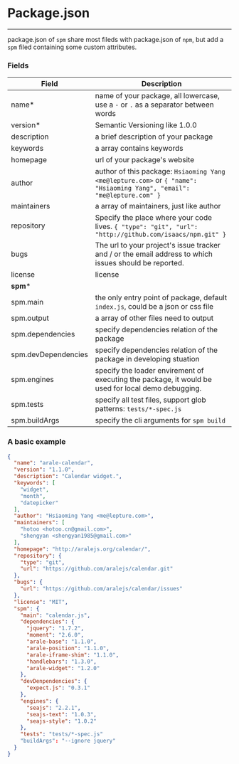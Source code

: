 # Package.json

---

package.json of `spm` share most fileds with package.json of `npm`, but add a `spm` filed containing some custom attributes.

### Fields

Field | Description |
------------ | ------------- |
name* | name of your package, all lowercase, use a `-` or `.` as a separator between words
version* | Semantic Versioning like 1.0.0
description | a brief description of your package
keywords | a array contains keywords
homepage | url of your package's website
author | author of this package: `Hsiaoming Yang <me@lepture.com>` or `{ "name": "Hsiaoming Yang", "email": "me@lepture.com" }`
maintainers | a array of maintainers, just like author
repository | Specify the place where your code lives. `{ "type": "git", "url": "http://github.com/isaacs/npm.git" }`
bugs | The url to your project's issue tracker and / or the email address to which issues should be reported.
license | license
**spm*** |
spm.main | the only entry point of package, default `index.js`, could be a json or css file
spm.output | a array of other files need to output
spm.dependencies | specify dependencies relation of the package
spm.devDependencies | specify dependencies relation of the package in developing stuation
spm.engines | specify the loader envirement of executing the package, it would be used for local demo debugging.
spm.tests | specify all test files, support glob patterns: `tests/*-spec.js`
spm.buildArgs | specify the cli arguments for `spm build`

### A basic example

```json
{
  "name": "arale-calendar",
  "version": "1.1.0",
  "description": "Calendar widget.",
  "keywords": [
    "widget",
    "month",
    "datepicker"
  ],
  "author": "Hsiaoming Yang <me@lepture.com>",
  "maintainers": [
    "hotoo <hotoo.cn@gmail.com>",
    "shengyan <shengyan1985@gmail.com>"
  ],
  "homepage": "http://aralejs.org/calendar/",
  "repository": {
    "type": "git",
    "url": "https://github.com/aralejs/calendar.git"
  },
  "bugs": {
    "url": "https://github.com/aralejs/calendar/issues"
  },
  "license": "MIT",
  "spm": {
    "main": "calendar.js",
    "dependencies": {
      "jquery": "1.7.2",
      "moment": "2.6.0",
      "arale-base": "1.1.0",
      "arale-position": "1.1.0",
      "arale-iframe-shim": "1.1.0",
      "handlebars": "1.3.0",
      "arale-widget": "1.2.0"
    },
    "devDenpendencies": {
      "expect.js": "0.3.1"
    },
    "engines": {
      "seajs": "2.2.1",
      "seajs-text": "1.0.3",
      "seajs-style": "1.0.2"
    },
    "tests": "tests/*-spec.js"
    "buildArgs": "--ignore jquery"
  }
}
```
